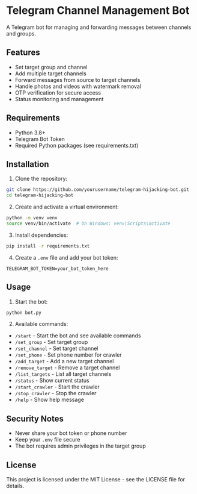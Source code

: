# Telegram Channel Management Bot

A Telegram bot for managing and forwarding messages between channels and groups.

## Features

- Set target group and channel
- Add multiple target channels
- Forward messages from source to target channels
- Handle photos and videos with watermark removal
- OTP verification for secure access
- Status monitoring and management

## Requirements

- Python 3.8+
- Telegram Bot Token
- Required Python packages (see requirements.txt)

## Installation

1. Clone the repository:
```bash
git clone https://github.com/yourusername/telegram-hijacking-bot.git
cd telegram-hijacking-bot
```

2. Create and activate a virtual environment:
```bash
python -m venv venv
source venv/bin/activate  # On Windows: venv\Scripts\activate
```

3. Install dependencies:
```bash
pip install -r requirements.txt
```

4. Create a `.env` file and add your bot token:
```
TELEGRAM_BOT_TOKEN=your_bot_token_here
```

## Usage

1. Start the bot:
```bash
python bot.py
```

2. Available commands:
- `/start` - Start the bot and see available commands
- `/set_group` - Set target group
- `/set_channel` - Set target channel
- `/set_phone` - Set phone number for crawler
- `/add_target` - Add a new target channel
- `/remove_target` - Remove a target channel
- `/list_targets` - List all target channels
- `/status` - Show current status
- `/start_crawler` - Start the crawler
- `/stop_crawler` - Stop the crawler
- `/help` - Show help message

## Security Notes

- Never share your bot token or phone number
- Keep your `.env` file secure
- The bot requires admin privileges in the target group

## License

This project is licensed under the MIT License - see the LICENSE file for details. 